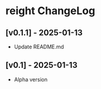 # reight ChangeLog


## [v0.1.1] - 2025-01-13

- Update README.md


## [v0.1] - 2025-01-13

- Alpha version
